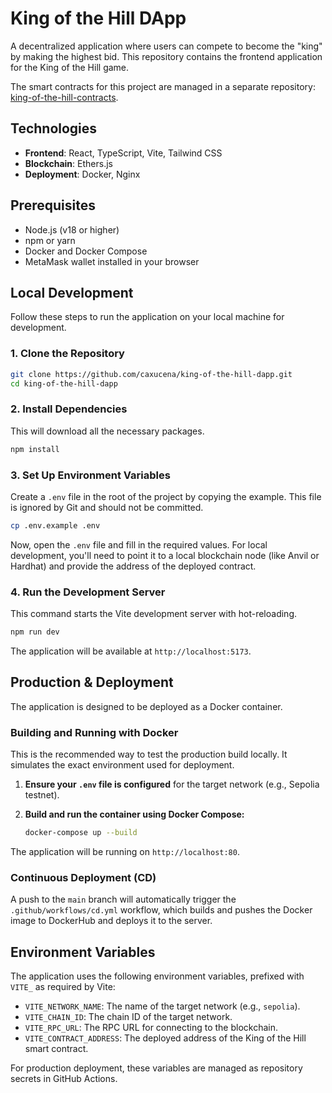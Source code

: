 # King of the Hill DApp

A decentralized application where users can compete to become the "king" by making the highest bid. This repository contains the frontend application for the King of the Hill game.

The smart contracts for this project are managed in a separate repository: [king-of-the-hill-contracts](https://github.com/EgorFyodorov/king-of-the-hill-contracts).

## Technologies

- **Frontend**: React, TypeScript, Vite, Tailwind CSS
- **Blockchain**: Ethers.js
- **Deployment**: Docker, Nginx

## Prerequisites

- Node.js (v18 or higher)
- npm or yarn
- Docker and Docker Compose
- MetaMask wallet installed in your browser

## Local Development

Follow these steps to run the application on your local machine for development.

### 1. Clone the Repository

```bash
git clone https://github.com/caxucena/king-of-the-hill-dapp.git
cd king-of-the-hill-dapp
```

### 2. Install Dependencies

This will download all the necessary packages.

```bash
npm install
```

### 3. Set Up Environment Variables

Create a `.env` file in the root of the project by copying the example. This file is ignored by Git and should not be committed.

```bash
cp .env.example .env
```

Now, open the `.env` file and fill in the required values. For local development, you'll need to point it to a local blockchain node (like Anvil or Hardhat) and provide the address of the deployed contract.

### 4. Run the Development Server

This command starts the Vite development server with hot-reloading.

```bash
npm run dev
```

The application will be available at `http://localhost:5173`.

## Production & Deployment

The application is designed to be deployed as a Docker container.

### Building and Running with Docker

This is the recommended way to test the production build locally. It simulates the exact environment used for deployment.

1.  **Ensure your `.env` file is configured** for the target network (e.g., Sepolia testnet).
2.  **Build and run the container using Docker Compose:**

    ```bash
    docker-compose up --build
    ```

The application will be running on `http://localhost:80`.

### Continuous Deployment (CD)

A push to the `main` branch will automatically trigger the `.github/workflows/cd.yml` workflow, which builds and pushes the Docker image to DockerHub and deploys it to the server.

## Environment Variables

The application uses the following environment variables, prefixed with `VITE_` as required by Vite:

-   `VITE_NETWORK_NAME`: The name of the target network (e.g., `sepolia`).
-   `VITE_CHAIN_ID`: The chain ID of the target network.
-   `VITE_RPC_URL`: The RPC URL for connecting to the blockchain.
-   `VITE_CONTRACT_ADDRESS`: The deployed address of the King of the Hill smart contract.

For production deployment, these variables are managed as repository secrets in GitHub Actions.